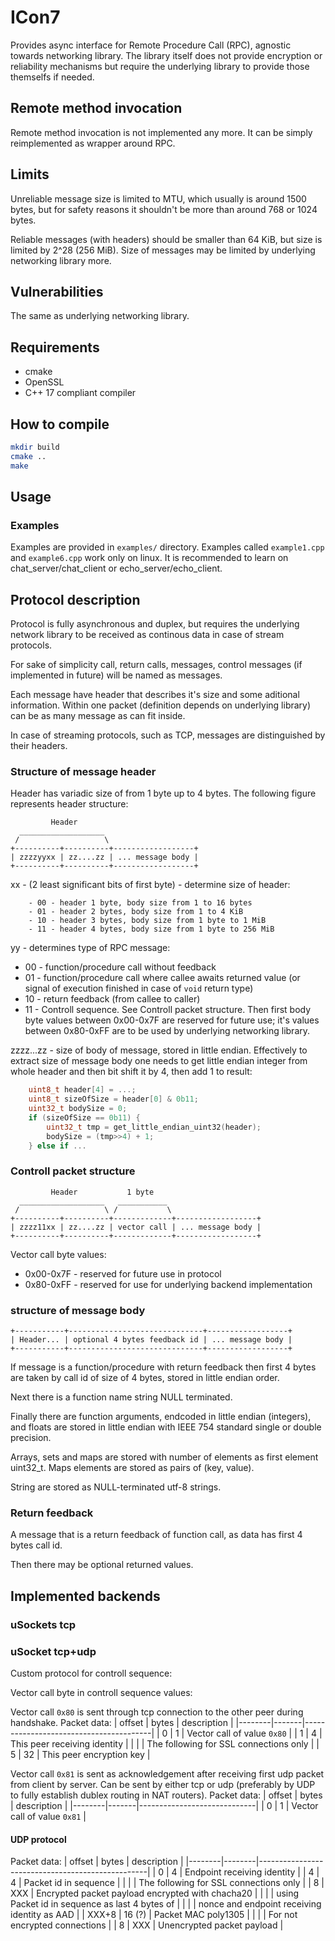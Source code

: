 
# ICon7

Provides async interface for Remote Procedure Call (RPC), agnostic towards
networking library. The
library itself does not provide encryption or reliability mechanisms but require
the underlying library to provide those themselfs if needed.

## Remote method invocation

Remote method invocation is not implemented any more. It can be simply
reimplemented as wrapper around RPC.

## Limits

Unreliable message size is limited to MTU, which usually is around 1500 bytes,
but for safety reasons it shouldn't be more than around 768 or 1024 bytes.

Reliable messages (with headers) should be smaller than 64 KiB, but
size is limited by 2^28 (256 MiB). Size of messages may be limited by underlying
networking library more.

## Vulnerabilities

The same as underlying networking library.

## Requirements

- cmake
- OpenSSL
- C++ 17 compliant compiler

## How to compile

```bash
mkdir build
cmake ..
make
```

## Usage

### Examples

Examples are provided in `examples/` directory. Examples called `example1.cpp`
and `example6.cpp` work only on linux. It is recommended to learn on
chat\_server/chat\_client or echo\_server/echo\_client.

## Protocol description

Protocol is fully asynchronous and duplex, but requires the underlying network
library to be received as continous data in case of stream protocols.

For sake of simplicity call, return calls, messages, control messages (if
implemented in future) will be named as messages.

Each message have header that describes it's size and some aditional information.
Within one packet (definition depends on underlying library) can be as many
message as can fit inside.

In case of streaming protocols, such as TCP, messages are distinguished by their
headers.

### Structure of message header

Header has variadic size of from 1 byte up to 4 bytes. The following figure
represents header structure:

```
         Header
  ___________________
 /                   \
+----------+----------+------------------+
| zzzzyyxx | zz....zz | ... message body |
+----------+----------+------------------+
```

xx - (2 least significant bits of first byte) - determine size of header:
```
    - 00 - header 1 byte, body size from 1 to 16 bytes
    - 01 - header 2 bytes, body size from 1 to 4 KiB
    - 10 - header 3 bytes, body size from 1 byte to 1 MiB
    - 11 - header 4 bytes, body size from 1 byte to 256 MiB 
```

yy - determines type of RPC message:
- 00 - function/procedure call without feedback
- 01 - function/procedure call where callee awaits returned value
           (or signal of execution finished in case of `void` return type)
- 10 - return feedback (from callee to caller)
- 11 - Controll sequence. See Controll packet structure.
    Then first body byte values between 0x00-0x7F are
           reserved for future use; it's values between 0x80-0xFF are to be used
           by underlying networking library.

zzzz...zz - size of body of message, stored in little endian. Effectively to
    extract size of message body one needs to get little endian integer from
    whole header and then bit shift it by 4, then add 1 to result:
``` C
    uint8_t header[4] = ...;
    uint8_t sizeOfSize = header[0] & 0b11;
    uint32_t bodySize = 0;
    if (sizeOfSize == 0b11) {
        uint32_t tmp = get_little_endian_uint32(header);
        bodySize = (tmp>>4) + 1;
    } else if ...
```

### Controll packet structure
```
         Header           1 byte
  ___________________   ___________
 /                   \ /           \
+----------+----------+-------------+------------------+
| zzzz11xx | zz....zz | vector call | ... message body |
+----------+----------+-------------+------------------+
```

Vector call byte values:
- 0x00-0x7F - reserved for future use in protocol
- 0x80-0xFF - reserved for use for underlying backend implementation

### structure of message body

```
+-----------+------------------------------+------------------+
| Header... | optional 4 bytes feedback id | ... message body |
+-----------+------------------------------+------------------+
```

If message is a function/procedure with return feedback then first 4 bytes are
taken by call id of size of 4 bytes, stored in little endian order.

Next there is a function name string NULL terminated.

Finally there are function arguments, endcoded in little endian (integers),
and floats are stored in little endian with IEEE 754 standard single or double
precision.

Arrays, sets and maps are stored with number of elements as first element
uint32\_t. Maps elements are stored as pairs of (key, value).

String are stored as NULL-terminated utf-8 strings.

### Return feedback

A message that is a return feedback of function call, as data has first 4 bytes
call id.

Then there may be optional returned values.

## Implemented backends

### uSockets tcp

### uSocket tcp+udp

Custom protocol for controll sequence:

Vector call byte in controll sequence values:

Vector call `0x80` is sent through tcp connection to the other peer during
handshake. Packet data:
| offset | bytes | description                            |
|--------|-------|----------------------------------------|
| 0      | 1     | Vector call of value `0x80`            |
| 1      | 4     | This peer receiving identity           |
|        |       | The following for SSL connections only |
| 5      | 32    | This peer encryption key               |

Vector call `0x81` is sent as acknowledgement after receiving first udp packet
from client by server. Can be sent by either tcp or udp (preferably by UDP to
fully establish dublex routing in NAT routers). Packet data:
| offset | bytes | description                 |
|--------|-------|-----------------------------|
| 0      | 1     | Vector call of value `0x81` |

#### UDP protocol

Packet data:
| offset | bytes  | description                                      |
|--------|--------|--------------------------------------------------|
| 0      | 4      | Endpoint receiving identity                      |
| 4      | 4      | Packet id in sequence                            |
|        |        | The following for SSL connections only           |
| 8      | XXX    | Encrypted packet payload encrypted with chacha20 |
|        |        | using Packet id in sequence as last 4 bytes of   |
|        |        | nonce and endpoint receiving identity as AAD     |
| XXX+8  | 16 (?) | Packet MAC poly1305                              |
|        |        | For not encrypted connections                    |
| 8      | XXX    | Unencrypted packet payload                       |



